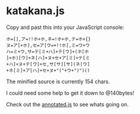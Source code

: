 # katakana.js

Copy and past this into your JavaScript console:

```
ホ=[],ア=!!ホ+ホ,ネ=!ホ+ホ,テ=ホ+{}
ヌ=ア[+ホ],セ=ア[ウ=+!!ホ],ミ=ウ+ウ
ハ=ミ+ウ,サ=テ[ミ+ハ]+テ[ウ]+(ホ[ホ
]+ホ)[ウ]+ネ[ハ]+ヌ+セ+ア[ミ]+テ[ミ
+ハ]+ヌ+テ[ウ]+セ,サ[サ][サ](ネ[ウ]
+ネ[ミ]+ア[ハ]+セ+ヌ+"("+ウ+")")()
```

The minified source is currently 154 chars.

I could need some help to get it down to @140bytes!

Check out the [annotated.js](https://github.com/aemkei/katakana.js/blob/master/annotated.js) to see whats going on.